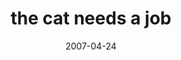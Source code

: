 ---
layout: base.njk
title : 'the cat needs a job' 
view_title : 'the cat needs a job' 
year : '2007' 
date : '2007-04-24' 
img_file : '/drawing/thecatneedsajob.png' 
html_file : 'thecatneedsajob' 
next_html : 'willyouevercomeback-.html' 
year_order : '35' 
permalink : "title/{{html_file}}.html"
---